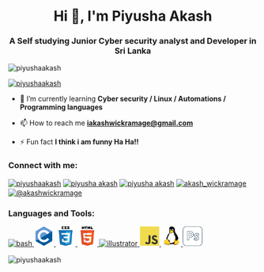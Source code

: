 <h1 align="center">Hi 👋, I'm Piyusha Akash</h1>
<h3 align="center">A Self studying Junior Cyber security analyst and Developer in Sri Lanka</h3>

<p align="left"> <img src="https://komarev.com/ghpvc/?username=piyushaakash&label=Profile%20views&color=0e75b6&style=flat" alt="piyushaakash" /> </p>

<p align="left"> <a href="https://twitter.com/piyushaakash" target="blank"><img src="https://img.shields.io/twitter/follow/piyushaakash?logo=twitter&style=for-the-badge" alt="piyushaakash" /></a> </p>

- 🌱 I’m currently learning **Cyber security / Linux / Automations / Programming languages**

- 📫 How to reach me **iakashwickramage@gmail.com**

- ⚡ Fun fact **I think i am funny Ha Ha!!**

<h3 align="left">Connect with me:</h3>
<p align="left">
<a href="https://twitter.com/piyushaakash" target="blank"><img align="center" src="https://raw.githubusercontent.com/rahuldkjain/github-profile-readme-generator/master/src/images/icons/Social/twitter.svg" alt="piyushaakash" height="30" width="40" /></a>
<a href="https://linkedin.com/in/piyusha akash" target="blank"><img align="center" src="https://raw.githubusercontent.com/rahuldkjain/github-profile-readme-generator/master/src/images/icons/Social/linked-in-alt.svg" alt="piyusha akash" height="30" width="40" /></a>
<a href="https://fb.com/piyusha akash" target="blank"><img align="center" src="https://raw.githubusercontent.com/rahuldkjain/github-profile-readme-generator/master/src/images/icons/Social/facebook.svg" alt="piyusha akash" height="30" width="40" /></a>
<a href="https://instagram.com/akash_wickramage" target="blank"><img align="center" src="https://raw.githubusercontent.com/rahuldkjain/github-profile-readme-generator/master/src/images/icons/Social/instagram.svg" alt="akash_wickramage" height="30" width="40" /></a>
<a href="https://medium.com/@akashwickramage" target="blank"><img align="center" src="https://raw.githubusercontent.com/rahuldkjain/github-profile-readme-generator/master/src/images/icons/Social/medium.svg" alt="@akashwickramage" height="30" width="40" /></a>
</p>

<h3 align="left">Languages and Tools:</h3>
<p align="left"> <a href="https://www.gnu.org/software/bash/" target="_blank" rel="noreferrer"> <img src="https://www.vectorlogo.zone/logos/gnu_bash/gnu_bash-icon.svg" alt="bash" width="40" height="40"/> </a> <a href="https://www.cprogramming.com/" target="_blank" rel="noreferrer"> <img src="https://raw.githubusercontent.com/devicons/devicon/master/icons/c/c-original.svg" alt="c" width="40" height="40"/> </a> <a href="https://www.w3schools.com/css/" target="_blank" rel="noreferrer"> <img src="https://raw.githubusercontent.com/devicons/devicon/master/icons/css3/css3-original-wordmark.svg" alt="css3" width="40" height="40"/> </a> <a href="https://www.w3.org/html/" target="_blank" rel="noreferrer"> <img src="https://raw.githubusercontent.com/devicons/devicon/master/icons/html5/html5-original-wordmark.svg" alt="html5" width="40" height="40"/> </a> <a href="https://www.adobe.com/in/products/illustrator.html" target="_blank" rel="noreferrer"> <img src="https://www.vectorlogo.zone/logos/adobe_illustrator/adobe_illustrator-icon.svg" alt="illustrator" width="40" height="40"/> </a> <a href="https://developer.mozilla.org/en-US/docs/Web/JavaScript" target="_blank" rel="noreferrer"> <img src="https://raw.githubusercontent.com/devicons/devicon/master/icons/javascript/javascript-original.svg" alt="javascript" width="40" height="40"/> </a> <a href="https://www.linux.org/" target="_blank" rel="noreferrer"> <img src="https://raw.githubusercontent.com/devicons/devicon/master/icons/linux/linux-original.svg" alt="linux" width="40" height="40"/> </a> <a href="https://www.photoshop.com/en" target="_blank" rel="noreferrer"> <img src="https://raw.githubusercontent.com/devicons/devicon/master/icons/photoshop/photoshop-line.svg" alt="photoshop" width="40" height="40"/> </a> </p>

<p><img align="center" src="https://github-readme-stats.vercel.app/api/top-langs?username=piyushaakash&show_icons=true&locale=en&layout=compact" alt="piyushaakash" /></p>

